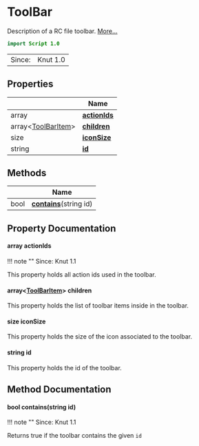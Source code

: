 # ToolBar

Description of a RC file toolbar. [More...](#detailed-description)

```qml
import Script 1.0
```

<table>
<tr><td>Since:</td><td>Knut 1.0</td></tr>
</table>

## Properties

| | Name |
|-|-|
|array<string>|**[actionIds](#actionIds)**|
|array<[ToolBarItem](../script/toolbaritem.md)>|**[children](#children)**|
|size|**[iconSize](#iconSize)**|
|string|**[id](#id)**|

## Methods

| | Name |
|-|-|
|bool |**[contains](#contains)**(string id)|

## Property Documentation

#### <a name="actionIds"></a>array<string> **actionIds**

!!! note ""
    Since: Knut 1.1

This property holds all action ids used in the toolbar.

#### <a name="children"></a>array<[ToolBarItem](../script/toolbaritem.md)> **children**

This property holds the list of toolbar items inside in the toolbar.

#### <a name="iconSize"></a>size **iconSize**

This property holds the size of the icon associated to the toolbar.

#### <a name="id"></a>string **id**

This property holds the id of the toolbar.

## Method Documentation

#### <a name="contains"></a>bool **contains**(string id)

!!! note ""
    Since: Knut 1.1

Returns true if the toolbar contains the given `id`
